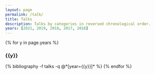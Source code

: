 ```yaml
---
layout: page
permalink: /talk/
title: Talks
description: Talks by categories in reversed chronological order.
years: [2021, 2019, 2018, 2017, 2016]
---
```


{% for y in page.years %}
  <h3 class="year">{{y}}</h3>
  {% bibliography -f talks -q @*[year={{y}}]* %}
{% endfor %}
